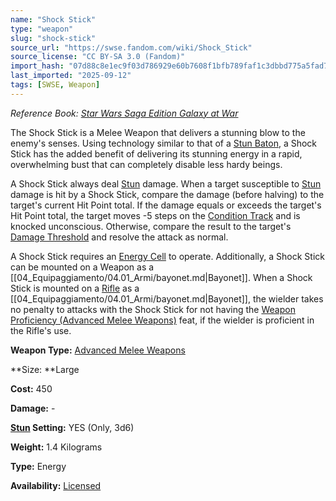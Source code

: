 ```yaml
---
name: "Shock Stick"
type: "weapon"
slug: "shock-stick"
source_url: "https://swse.fandom.com/wiki/Shock_Stick"
source_license: "CC BY-SA 3.0 (Fandom)"
import_hash: "07d88c8e1ec9f03d786929e60b7608f1bfb789faf1c3dbbd775a5fad793d06b9"
last_imported: "2025-09-12"
tags: [SWSE, Weapon]
---
```

*Reference Book: [Star Wars Saga Edition Galaxy at War](https://swse.fandom.com/wiki/Star_Wars_Saga_Edition_Galaxy_at_War)*

The Shock Stick is a Melee Weapon that delivers a stunning blow to the enemy's senses. Using technology similar to that of a [Stun Baton](https://swse.fandom.com/wiki/Stun_Baton), a Shock Stick has the added benefit of delivering its stunning energy in a rapid, overwhelming bust that can completely disable less hardy beings.

A Shock Stick always deal [Stun](https://swse.fandom.com/wiki/Stun) damage. When a target susceptible to [Stun](https://swse.fandom.com/wiki/Stun) damage is hit by a Shock Stick, compare the damage (before halving) to the target's current Hit Point total. If the damage equals or exceeds the target's Hit Point total, the target moves -5 steps on the [Condition Track](https://swse.fandom.com/wiki/Condition_Track) and is knocked unconscious. Otherwise, compare the result to the target's [Damage Threshold](https://swse.fandom.com/wiki/Damage_Threshold) and resolve the attack as normal.

A Shock Stick requires an [Energy Cell](https://swse.fandom.com/wiki/Energy_Cell) to operate. Additionally, a Shock Stick can be mounted on a Weapon as a [[04_Equipaggiamento/04.01_Armi/bayonet.md|Bayonet]]. When a Shock Stick is mounted on a [Rifle](https://swse.fandom.com/wiki/Rifle) as a [[04_Equipaggiamento/04.01_Armi/bayonet.md|Bayonet]], the wielder takes no penalty to attacks with the Shock Stick for not having the [Weapon Proficiency (Advanced Melee Weapons)](https://swse.fandom.com/wiki/Weapon_Proficiency_(Advanced_Melee_Weapons)) feat, if the wielder is proficient in the Rifle's use.

**Weapon Type:** [Advanced Melee Weapons](https://swse.fandom.com/wiki/Advanced_Melee_Weapons)

**Size: **Large

**Cost:** 450

**Damage:** -

**[Stun](https://swse.fandom.com/wiki/Stun) Setting:** YES (Only, 3d6)

**Weight:** 1.4 Kilograms

**Type:** Energy

**Availability:** [Licensed](https://swse.fandom.com/wiki/Licensed)